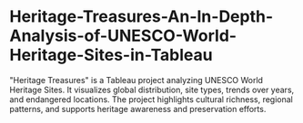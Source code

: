 # Heritage-Treasures-An-In-Depth-Analysis-of-UNESCO-World-Heritage-Sites-in-Tableau
"Heritage Treasures" is a Tableau project analyzing UNESCO World Heritage Sites. It visualizes global distribution, site types, trends over years, and endangered locations. The project highlights cultural richness, regional patterns, and supports heritage awareness and preservation efforts.
